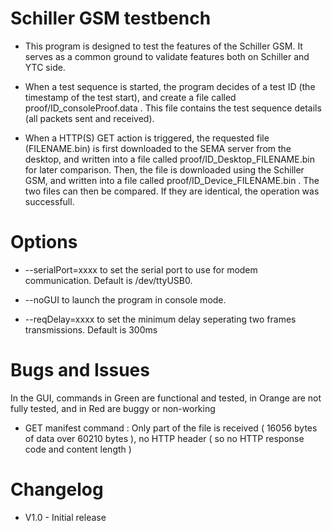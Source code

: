 # Schiller GSM testbench

* This program is designed to test the features of the Schiller GSM. It serves as a common ground to validate features both on Schiller and YTC side. 

* When a test sequence is started, the program decides of a test ID (the timestamp of the test start), and create a file called proof/ID_consoleProof.data . This file contains the test sequence details (all packets sent and received).

* When a HTTP(S) GET action is triggered, the requested file (FILENAME.bin) is first downloaded to the SEMA server from the desktop, and written into a file called proof/ID_Desktop_FILENAME.bin for later comparison. Then, the file is downloaded using the Schiller GSM, and written into a file called proof/ID_Device_FILENAME.bin . The two files can then be compared. If they are identical, the operation was successfull.

# Options

* --serialPort=xxxx to set the serial port to use for modem communication. Default is /dev/ttyUSB0.

* --noGUI to launch the program in console mode.

* --reqDelay=xxxx to set the minimum delay seperating two frames transmissions. Default is 300ms

# Bugs and Issues

In the GUI, commands in Green are functional and tested, in Orange are not fully tested, and in Red are buggy or non-working

* GET manifest command : Only part of the file is received ( 16056 bytes of data over 60210 bytes ), no HTTP header ( so no HTTP response code and content length )

# Changelog

* V1.0 - Initial release
